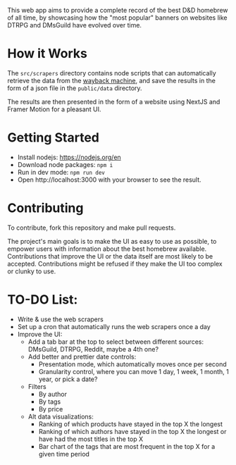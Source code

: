 This web app aims to provide a complete record of the best D&D homebrew of all time, by showcasing how the "most popular" banners on websites like DTRPG and DMsGuild have evolved over time.

# How it Works
The `src/scrapers` directory contains node scripts that can automatically retrieve the data from the [wayback machine](https://web.archive.org/), and save the results in the form of a json file in the `public/data` directory.

The results are then presented in the form of a website using NextJS and Framer Motion for a pleasant UI.

# Getting Started
* Install nodejs: https://nodejs.org/en
* Download node packages: `npm i`
* Run in dev mode: `npm run dev`
* Open http://localhost:3000 with your browser to see the result.

# Contributing
To contribute, fork this repository and make pull requests.

The project's main goals is to make the UI as easy to use as possible, to empower users with information about the best homebrew available. Contributions that improve the UI or the data itself are most likely to be accepted. Contributions might be refused if they make the UI too complex or clunky to use.

# TO-DO List:
* Write & use the web scrapers
* Set up a cron that automatically runs the web scrapers once a day
* Improve the UI:
    * Add a tab bar at the top to select between different sources: DMsGuild, DTRPG, Reddit, maybe a 4th one?
    * Add better and prettier date controls:
        * Presentation mode, which automatically moves once per second
        * Granularity control, where you can move 1 day, 1 week, 1 month, 1 year, or pick a date?
    * Filters
        * By author 
        * By tags
        * By price
    * Alt data visualizations:
        * Ranking of which products have stayed in the top X the longest
        * Ranking of which authors have stayed in the top X the longest or have had the most titles in the top X
        * Bar chart of the tags that are most frequent in the top X for a given time period


